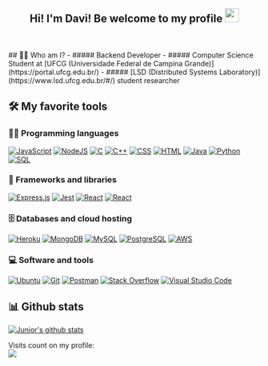 <h2 align="center">
  Hi! I'm Davi! Be welcome to my profile
  <img src="https://media.giphy.com/media/hvRJCLFzcasrR4ia7z/giphy.gif" width="28">
</h2>
</br>
</br>
## 👨‍💼 Who am I?
- ##### Backend Developer
- ##### Computer Science Student at [UFCG (Universidade Federal de Campina Grande)](https://portal.ufcg.edu.br/)
- ##### [LSD (Distributed Systems Laboratory)](https://www.lsd.ufcg.edu.br/#/) student researcher

## 🛠️ My favorite tools

### 👨‍💻 Programming languages

<p>
    <a href="https://github.com/search?q=user%Daviiap+language%3Ajavascript"><img alt="JavaScript" src="https://img.shields.io/badge/JavaScript-F7DF1E.svg?logo=javascript&logoColor=black"></a>
    <a href="https://github.com/search?q=user%Daviiap+language%3Ajavascript"><img alt="NodeJS" src="https://img.shields.io/badge/Node.js-43853D.svg?logo=node.js&logoColor=white"></a>
        <a href="https://github.com/search?q=user%Daviiap+language%3Ac"><img alt="C" src="https://custom-icon-badges.herokuapp.com/badge/C-03599C.svg?logo=c-in-hexagon&logoColor=white"></a>
    <a href="https://github.com/search?q=user%Daviiap+language%3Acpp"><img alt="C++" src="https://custom-icon-badges.herokuapp.com/badge/C++-9C033A.svg?logo=cpp2&logoColor=white"></a>
    <a href="https://github.com/search?q=user%Daviiap+language%3Acss"><img alt="CSS" src="https://img.shields.io/badge/CSS-1572B6.svg?logo=css3&logoColor=white"></a>
    <a href="https://github.com/search?q=user%Daviiap+language%3Ahtml"><img alt="HTML" src="https://img.shields.io/badge/HTML-E34F26.svg?logo=html5&logoColor=white"></a>
    <a href="https://github.com/search?q=user%Daviiap+language%3Ajava"><img alt="Java" src="https://img.shields.io/badge/Java-007396.svg?logo=java&logoColor=white"></a>
    <a href="https://github.com/search?q=user%Daviiap+language%3Apython"><img alt="Python" src="https://img.shields.io/badge/Python-14354C.svg?logo=python&logoColor=white"></a>
    <a href="https://github.com/search?q=user%Daviiap+language%3Asql"><img alt="SQL" src="https://img.shields.io/badge/SQL-025E8C.svg?logo=amazon-dynamodb&logoColor=white"></a>
</p>

### 🧰 Frameworks and libraries

<p>
    <a href="#"><img alt="Express.js" src="https://img.shields.io/badge/Express.js-404d59.svg?logo=express&logoColor=white"></a>
    <a href="#"><img alt="Jest" src="https://img.shields.io/badge/Jest-C21325.svg?logo=jest&logoColor=white"></a>
    <a href="#"><img alt="React" src="https://img.shields.io/badge/React-20232a.svg?logo=react&logoColor=%2361DAFB"></a>
    <a href="#"><img alt="React" src="https://img.shields.io/badge/SocketIo-20232a.svg?logo=socket.io&logoColor=white"></a>
</p>

### 🗄️ Databases and cloud hosting

<p>
    <!--<a href="#"><img alt="GitHub Pages" src="https://img.shields.io/badge/GitHub%20Pages-327FC7.svg?logo=github&logoColor=white"></a>-->
    <a href="#"><img alt="Heroku" src="https://img.shields.io/badge/Heroku-430098.svg?logo=heroku&logoColor=white"></a>
    <a href="#"><img alt="MongoDB" src ="https://img.shields.io/badge/MongoDB-4ea94b.svg?logo=mongodb&logoColor=white"></a>
    <a href="#"><img alt="MySQL" src="https://img.shields.io/badge/MySQL-00f.svg?logo=mysql&logoColor=white"></a>
    <a href="#"><img alt="PostgreSQL" src ="https://img.shields.io/badge/PostgreSQL-316192.svg?logo=postgresql&logoColor=white"></a>
    <a href="#"><img alt="AWS" src ="https://img.shields.io/badge/aws-FF9D00.svg?logo=amazon&logoColor=white"></a>
</p>

### 💻 Software and tools

<p>
    <a href="#"><img alt="Ubuntu" src="https://img.shields.io/badge/Ubuntu-fc9003.svg?logo=ubuntu&logoColor=white"></a>
    <a href="#"><img alt="Git" src="https://img.shields.io/badge/Git-F05033.svg?logo=git&logoColor=white"></a>
    <a href="#"><img alt="Postman" src="https://img.shields.io/badge/Postman-FF6C37?logo=postman&logoColor=white"></a>
    <a href="#"><img alt="Stack Overflow" src="https://img.shields.io/badge/-Stack%20Overflow-FE7A16?logo=stack-overflow&logoColor=white"></a>
    <a href="#"><img alt="Visual Studio Code" src="https://img.shields.io/badge/Visual%20Studio%20Code-0078d7.svg?logo=visual-studio-code&logoColor=white"></a>
</p>



## 📊 Github stats

[![Junior's github stats](https://github-readme-stats.vercel.app/api?username=Daviiap&count_private=true&hide_border=true&bg_color=00000000&text_color=3498db)](https://github.com/anuraghazra/github-readme-stats)

<p align="left"> 
  Visits count on my profile: <br/>
  <img src="https://profile-counter.glitch.me/daviiap/count.svg">
</p>

